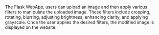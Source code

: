 The Flask WebApp, users can upload an image and then apply various filters to manipulate the uploaded image. These filters include cropping, rotating, blurring, adjusting brightness, enhancing clarity, and applying grayscale. Once the user applies the desired filters, the modified image is displayed on the website.
